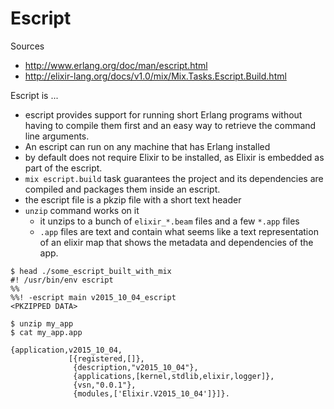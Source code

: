 # Escript

Sources

- http://www.erlang.org/doc/man/escript.html
- http://elixir-lang.org/docs/v1.0/mix/Mix.Tasks.Escript.Build.html

Escript is ...

- escript provides support for running short Erlang programs without having to
  compile them first and an easy way to retrieve the command line arguments.
- An escript can run on any machine that has Erlang installed
- by default does not require Elixir to be installed, as Elixir is embedded as
  part of the escript.
- `mix escript.build` task guarantees the project and its dependencies are
  compiled and packages them inside an escript.
- the escript file is a pkzip file with a short text header
- `unzip` command works on it
    - it unzips to a bunch of `elixir_*.beam` files and a few `*.app` files
    - `.app` files are text and contain what seems like a text representation of
      an elixir map that shows the metadata and dependencies of the app.

```plain
$ head ./some_escript_built_with_mix
#! /usr/bin/env escript
%%
%%! -escript main v2015_10_04_escript
<PKZIPPED DATA>
```

```plain
$ unzip my_app
$ cat my_app.app

{application,v2015_10_04,
             [{registered,[]},
              {description,"v2015_10_04"},
              {applications,[kernel,stdlib,elixir,logger]},
              {vsn,"0.0.1"},
              {modules,['Elixir.V2015_10_04']}]}.
```
